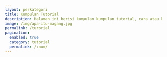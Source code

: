 ```yaml
---
layout: perkategori
title: Kumpulan Tutorial
description: Halaman ini berisi kumpulan kumpulan tutorial, cara atau konten panduan cara yang paling andal, lengkap, dan menyenangkan di internet..
image: /img/apa-itu-magang.jpg
permalink: /turorial
pagination: 
  enabled: true
  category: tutorial
  permalink: /:num/
---
```

